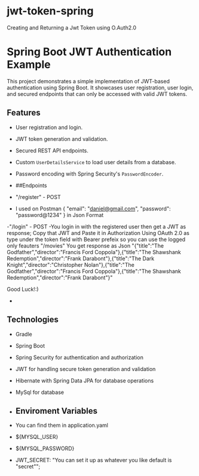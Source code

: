 # jwt-token-spring
Creating and Returning a Jwt Token using O.Auth2.0

# Spring Boot JWT Authentication Example

This project demonstrates a simple implementation of JWT-based authentication using Spring Boot. It showcases user registration, user login, and secured endpoints that can only be accessed with valid JWT tokens.

## Features

- User registration and login.
- JWT token generation and validation.
- Secured REST API endpoints.
- Custom `UserDetailsService` to load user details from a database.
- Password encoding with Spring Security's `PasswordEncoder`.

- ##Endpoints
- "/register" - POST 
- I used on Postman {
  "email": "daniel@gmail.com",
  "password": "password@1234"
} in Json Format

-"/login" - POST
-You login in with the registered user then get a JWT as response;
Copy that JWT and Paste it in Authorization
Using OAuth 2.0 as type under the token field with Bearer prefeix so you can use the logged only feauters
"/movies" 
You get response as Json 
"{"title":"The Godfather","director":"Francis Ford Coppola"},{"title":"The Shawshank Redemption","director":"Frank Darabont"},{"title":"The Dark Knight","director":"Christopher Nolan"},{"title":"The Godfather","director":"Francis Ford Coppola"},{"title":"The Shawshank Redemption","director":"Frank Darabont"}"

Good Luck!:) 


- 

## Technologies
- Gradle
- Spring Boot
- Spring Security for authentication and authorization
- JWT for handling secure token generation and validation
- Hibernate with Spring Data JPA for database operations
- MySql for database

- ## Enviroment Variables
- You can find them in application.yaml
- ${MYSQL_USER}
- ${MYSQL_PASSWORD}
- JWT_SECRET: "You can set it up as whatever you like default is "secret"";
